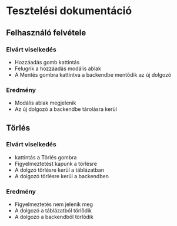# Tesztelési dokumentáció

## Felhasználó felvétele

### Elvárt viselkedés

* Hozzáadás gomb kattintás
* Felugrik a hozzáadás modális ablak
* A Mentés gombra kattintva a backendbe mentődik az új dolgozó

### Eredmény

* Modális ablak megjelenik
* Az új dolgozó a backendbe tárolásra kerül

## Törlés

### Elvárt viselkedés
* kattintás a Törlés gombra
* Figyelmeztetést kapunk a törlésre
* A dolgzó törlésre kerül a táblázatban
* A dolgozó törlésre kerül a backendben

### Eredmény
* Figyelmeztetés nem jelenik meg
* A dolgozó a táblázatból törlődik
* A dolgozó a backendből törlődik